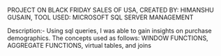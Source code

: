  PROJECT ON BLACK FRIDAY SALES OF USA,
 CREATED BY: HIMANSHU GUSAIN,
 TOOL USED: MICROSOFT SQL SERVER MANAGEMENT

Description:- Using sql queries, I was able to gain insights on purchase demographics.
The concepts used as follows: WINDOW FUNCTIONS, AGGREGATE FUNCTIONS, virtual tables, and joins
